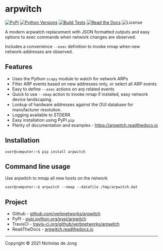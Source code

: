 # arpwitch

[![PyPi](https://img.shields.io/pypi/v/arpwitch.svg)](https://pypi.python.org/pypi/arpwitch/)
[![Python Versions](https://img.shields.io/pypi/pyversions/arpwitch.svg)](https://github.com/verbnetworks/arpwitch/)
[![Build Tests](https://github.com/verbnetworks/arpwitch/actions/workflows/build-tests.yml/badge.svg)](https://github.com/verbnetworks/arpwitch/actions/workflows/build-tests.yml)
[![Read the Docs](https://img.shields.io/readthedocs/arpwitch)](https://arpwitch.readthedocs.io)
![License](https://img.shields.io/github/license/verbnetworks/arpwitch.svg)

A modern arpwatch replacement with JSON formatted outputs and easy options to exec commands when network changes are 
observed.

Includes a convenience `--exec` definition to invoke nmap when new network-addresses are observed.

## Features
* Uses the Python `scapy` module to watch for network ARPs
* Filter ARP events based on new addresses only, or select all ARP events
* Easy to define `--exec` actions on arp related events
* Quick to use `--nmap` action to invoke nmap if installed, easy network device landscaping.
* Lookup of hardware addresses against the OUI database for manufacturer resolution.
* Logging available to STDERR
* Easy installation using PyPI `pip`
* Plenty of documentation and examples - https://arpwitch.readthedocs.io

## Installation
```shell
user@computer:~$ pip install arpwitch
```

## Command line usage
Use arpwitch to nmap all new hosts on the network
```shell
user@computer:~$ arpwitch --nmap --datafile /tmp/arpwitch.dat
```

## Project
* Github - [github.com/verbnetworks/arpwitch](https://github.com/verbnetworks/arpwitch)
* PyPI - [pypi.python.org/pypi/arpwitch](https://pypi.python.org/pypi/arpwitch/)
* TravisCI - [travis-ci.org/github/verbnetworks/arpwitch](https://travis-ci.org/github/verbnetworks/arpwitch)
* ReadTheDocs - [arpwitch.readthedocs.io](https://arpwitch.readthedocs.io)

---
Copyright &copy; 2021 Nicholas de Jong
